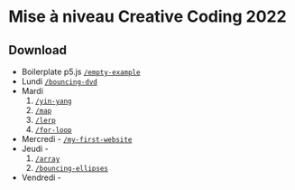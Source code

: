 # Mise à niveau Creative Coding 2022

## Download
- Boilerplate p5.js [`/empty-example`](https://minhaskamal.github.io/DownGit/#/home?url=https://github.com/ecal-mid/man-creative-coding-2022/blob/main/empty-example)
- Lundi [`/bouncing-dvd`](https://minhaskamal.github.io/DownGit/#/home?url=https://github.com/ecal-mid/man-creative-coding-2022/blob/main/bouncing-dvd)
- Mardi
  1. [`/yin-yang`](https://minhaskamal.github.io/DownGit/#/home?url=https://github.com/ecal-mid/man-creative-coding-2022/blob/main/yin-yang)
  2. [`/map`](https://minhaskamal.github.io/DownGit/#/home?url=https://github.com/ecal-mid/man-creative-coding-2022/blob/main/map)
  3. [`/lerp`](https://minhaskamal.github.io/DownGit/#/home?url=https://github.com/ecal-mid/man-creative-coding-2022/blob/main/lerp)
  4. [`/for-loop`](https://minhaskamal.github.io/DownGit/#/home?url=https://github.com/ecal-mid/man-creative-coding-2022/blob/main/for-loop)
- Mercredi - [`/my-first-website`](https://minhaskamal.github.io/DownGit/#/home?url=https://github.com/ecal-mid/man-creative-coding-2022/blob/main/my-first-website)
- Jeudi - 
  1. [`/array`](https://minhaskamal.github.io/DownGit/#/home?url=https://github.com/ecal-mid/man-creative-coding-2022/blob/main/array)
  2. [`/bouncing-ellipses`](https://minhaskamal.github.io/DownGit/#/home?url=https://github.com/ecal-mid/man-creative-coding-2022/blob/main/bouncing-ellipses)
- Vendredi -
